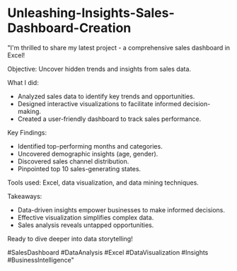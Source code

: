 # Unleashing-Insights-Sales-Dashboard-Creation
"I'm thrilled to share my latest project - a comprehensive sales dashboard in Excel!

Objective: Uncover hidden trends and insights from sales data.

What I did:

- Analyzed sales data to identify key trends and opportunities.
- Designed interactive visualizations to facilitate informed decision-making.
- Created a user-friendly dashboard to track sales performance.

Key Findings:

- Identified top-performing months and categories.
- Uncovered demographic insights (age, gender).
- Discovered sales channel distribution.
- Pinpointed top 10 sales-generating states.

Tools used: Excel, data visualization, and data mining techniques.

Takeaways:

- Data-driven insights empower businesses to make informed decisions.
- Effective visualization simplifies complex data.
- Sales analysis reveals untapped opportunities.

Ready to dive deeper into data storytelling!

#SalesDashboard #DataAnalysis #Excel #DataVisualization #Insights #BusinessIntelligence"
